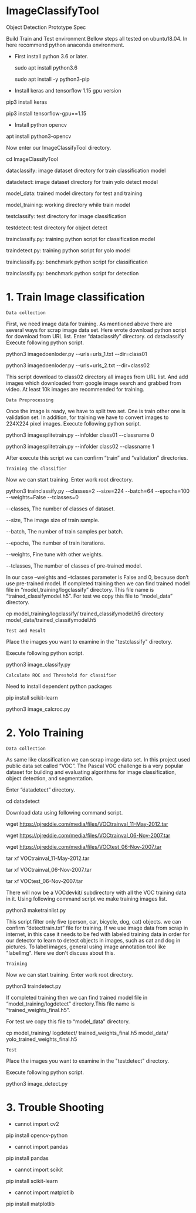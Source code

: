 # ImageClassifyTool
Object Detection Prototype Spec

Build Train and Test environment
Bellow steps all tested on ubuntu18.04.
In here recommend python anaconda environment.

-	First install python 3.6 or later.

	sudo apt install python3.6
	
	sudo apt install -y python3-pip
	
-	Install keras and tensorflow 1.15 gpu version

pip3 install keras

pip3 install tensorflow-gpu==1.15

-	Install python opencv

apt install python3-opencv

Now enter our ImageClassifyTool directory.

cd ImageClassifyTool
 
dataclassify: image dataset directory for train classification model 

datadetect: image dataset directory for train yolo detect model 

model_data: trained model directory for test and training

model_training: working directory while train model

testclassify: test directory for image classification

testdetect: test directory for object detect

trainclassify.py: training python script for classification model

traindetect.py: training python script for yolo model

trainclassify.py: benchmark python script for classification

trainclassify.py: benchmark python script for detection


# 1. Train Image classification


 	Data collection

First, we need image data for training. As mentioned above there are several ways for scrap image data set. Here wrote download python script for download from URL list.
Enter “dataclassify” directory.
 cd dataclassify
Execute following python script.

 python3 imagedoenloder.py --urls=urls_1.txt --dir=class01

 python3 imagedoenloder.py --urls=urls_2.txt --dir=class02
 
This script download to class02 directory all images from URL list.
And add images which downloaded from google image search and grabbed from video.
At least 10k images are recommended for training.

 	Data Preprocessing

Once the image is ready, we have to split two set. One is train other one is validation set.
In addition, for training we have to convert images to 224X224 pixel images. 
Execute following python script.

python3 imagesplitetrain.py --infolder class01 --classname 0

python3 imagesplitetrain.py --infolder class02 --classname 1

After execute this script we can confirm “train” and “validation” directories.

 	Training the classifier

Now we can start training. Enter work root directory.

python3 trainclassify.py --classes=2 --size=224 --batch=64 --epochs=100 --weights=False --tclasses=0

--classes, The number of classes of dataset.

--size, The image size of train sample.

--batch, The number of train samples per batch.

--epochs, The number of train iterations.

--weights, Fine tune with other weights.

--tclasses, The number of classes of pre-trained model.

In our case –weights and –tclasses parameter is False and 0, because don’t use pre-trained model.
If completed training then we can find trained model file in  “model_training/logclassify” directory.
This file name is “trained_classifymodel.h5”. 
For test we copy this file to “model_data” directory.

 
cp model_training/logclassify/ trained_classifymodel.h5 directory model_data/trained_classifymodel.h5

 	Test and Result

Place the images you want to examine in the "testclassify" directory.

Execute following python script.

python3 image_classify.py

 	Calculate ROC and Threshold for classifier

Need to install dependent python packages

pip install scikit-learn

python3 image_calcroc.py



# 2. Yolo Training


 	Data collection

As same like classification we can scrap image data set. 
In this project used public data set called “VOC”. The Pascal VOC challenge is a very popular dataset for building and evaluating algorithms for image classification, object detection, and segmentation.

Enter “datadetect” directory.

cd datadetect

Download data using following command script. 

wget https://pjreddie.com/media/files/VOCtrainval_11-May-2012.tar

wget https://pjreddie.com/media/files/VOCtrainval_06-Nov-2007.tar

wget https://pjreddie.com/media/files/VOCtest_06-Nov-2007.tar

tar xf VOCtrainval_11-May-2012.tar

tar xf VOCtrainval_06-Nov-2007.tar

tar xf VOCtest_06-Nov-2007.tar


There will now be a VOCdevkit/ subdirectory with all the VOC training data in it.
Using following command script we make training images list.

 python3 maketrainlist.py

This script filter only five (person, car, bicycle, dog, cat) objects. 
we can confirm “detecttrain.txt” file for training.
If we use image data from scrap in internet, in this case it needs to be fed with labeled training data in order for our detector to learn to detect objects in images, such as cat and dog in pictures. 
To label images, general using image annotation tool like "labelImg".
Here we don't discuss about this. 

 	Training 

Now we can start training. Enter work root directory.

python3 traindetect.py

If completed training then we can find trained model file in  “model_training/logdetect” directory.This file name is “trained_weights_final.h5”. 

For test we copy this file to “model_data” directory.
 
cp model_training/ logdetect/ trained_weights_final.h5 model_data/ yolo_trained_weights_final.h5

 	Test

Place the images you want to examine in the "testdetect" directory.

Execute following python script.

python3 image_detect.py

# 3. Trouble Shooting

- cannot import cv2

pip install opencv-python

- cannot import pandas

pip install pandas

- cannot import scikit

pip install scikit-learn

- cannot import matplotlib

pip install matplotlib



